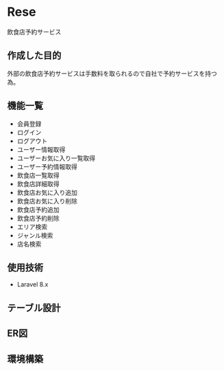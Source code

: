 # Rese
飲食店予約サービス


## 作成した目的
外部の飲食店予約サービスは手数料を取られるので自社で予約サービスを持つ為。

## 機能一覧
- 会員登録
- ログイン
- ログアウト
- ユーザー情報取得
- ユーザーお気に入り一覧取得
- ユーザー予約情報取得
- 飲食店一覧取得
- 飲食店詳細取得
- 飲食店お気に入り追加
- 飲食店お気に入り削除
- 飲食店予約追加
- 飲食店予約削除
- エリア検索
- ジャンル検索
- 店名検索

## 使用技術
- Laravel 8.x

## テーブル設計

## ER図

## 環境構築
